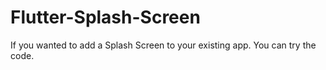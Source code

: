 # Flutter-Splash-Screen
If you wanted to add a Splash Screen to your existing app. You can try the code. 
